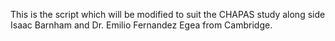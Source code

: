 This is the script which will be modified to suit the CHAPAS study along side Isaac Barnham and Dr. Emilio Fernandez Egea from Cambridge. 

